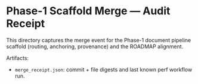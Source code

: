 # Phase-1 Scaffold Merge — Audit Receipt

This directory captures the merge event for the Phase-1 document pipeline scaffold (routing, anchoring, provenance) and the ROADMAP alignment.

Artifacts:
- `merge_receipt.json`: commit + file digests and last known perf workflow run.
